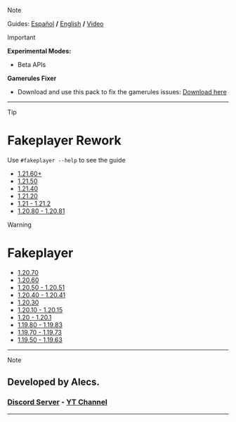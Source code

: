 > [!NOTE]
> Guides: [Español](/guides/ES.md) **/** [English](/guides/EN.md) **/** [Video](https://youtu.be/FMnSQ2R94PI)

> [!IMPORTANT]
> **Experimental Modes:**
> - Beta APIs
>
> **Gamerules Fixer**
> - Download and use this pack to fix the gamerules issues:
> [Download here](https://cdn.discordapp.com/attachments/1208481601676382351/1208850823442858044/Gamerules_1.19.mcpack?ex=67b18d4f&is=67b03bcf&hm=c87fe4096271a71e7f3ee44d5c3a880cb698d9e9a602d1a9d51689bf99ca6607&)

---

> [!TIP]
> # Fakeplayer Rework
> Use `#fakeplayer --help` to see the guide
> - [1.21.60+](https://www.curseforge.com/minecraft-bedrock/scripts/fakeplayer/download/6183099)
> - [1.21.50](https://www.curseforge.com/minecraft-bedrock/scripts/fakeplayer/download/5969210)
> - [1.21.40](https://www.curseforge.com/minecraft-bedrock/scripts/fakeplayer/download/5852156)
> - [1.21.20](https://www.curseforge.com/minecraft-bedrock/scripts/fakeplayer/download/5626237)
> - [1.21 - 1.21.2](https://www.curseforge.com/minecraft-bedrock/scripts/fakeplayer/download/5441504)
> - [1.20.80 - 1.20.81](https://www.curseforge.com/minecraft-bedrock/scripts/fakeplayer/download/5393806)

> [!WARNING]
> # Fakeplayer
> - [1.20.70](https://www.mediafire.com/file/ux4aqssczlwl9cu/Fakeplayer_1.20.70.mcpack/file)
> - [1.20.60](https://www.mediafire.com/file/6szquispqc3hc9t/Fakeplayer_1.20.60.mcpack/file)
> - [1.20.50 - 1.20.51](https://www.mediafire.com/file/3zh0lpzczgb62st/Fakeplayer_1.20.50.mcpack/file)
> - [1.20.40 - 1.20.41](https://www.mediafire.com/file/p38nnpzv92xt745/Fakeplayer_1.20.40.mcpack/file)
> - [1.20.30](https://www.mediafire.com/file/i674gb2jixfbgw6/Fakeplayer_1.20.30.mcpack/file)
> - [1.20.10 - 1.20.15](https://www.mediafire.com/file/90orvm8v9rop1pj/Fakeplayer_1.20.10.mcpack/file)
> - [1.20 - 1.20.1](https://www.mediafire.com/file/z9xtd8f1ez7yiyp/Fakeplayer_1.20.mcpack/file)
> - [1.19.80 - 1.19.83](https://www.mediafire.com/file/qsf0xswv7duzgi3/Fakeplayer_1.19.80.mcpack/file)
> - [1.19.70 - 1.19.73](https://www.mediafire.com/file/7ppkbmo1kijz3ys/Fakeplayer+1.19.70.mcpack/file)
> - [1.19.50 - 1.19.63](https://www.mediafire.com/download/n6yr81m6z0r4392)

---
> [!NOTE]
> ## Developed by Alecs.
> ### [Discord Server](https://discord.gg/96Uyt3KWT5) **-** [YT Channel](https://www.youtube.com/@yosoyalexD)
---
